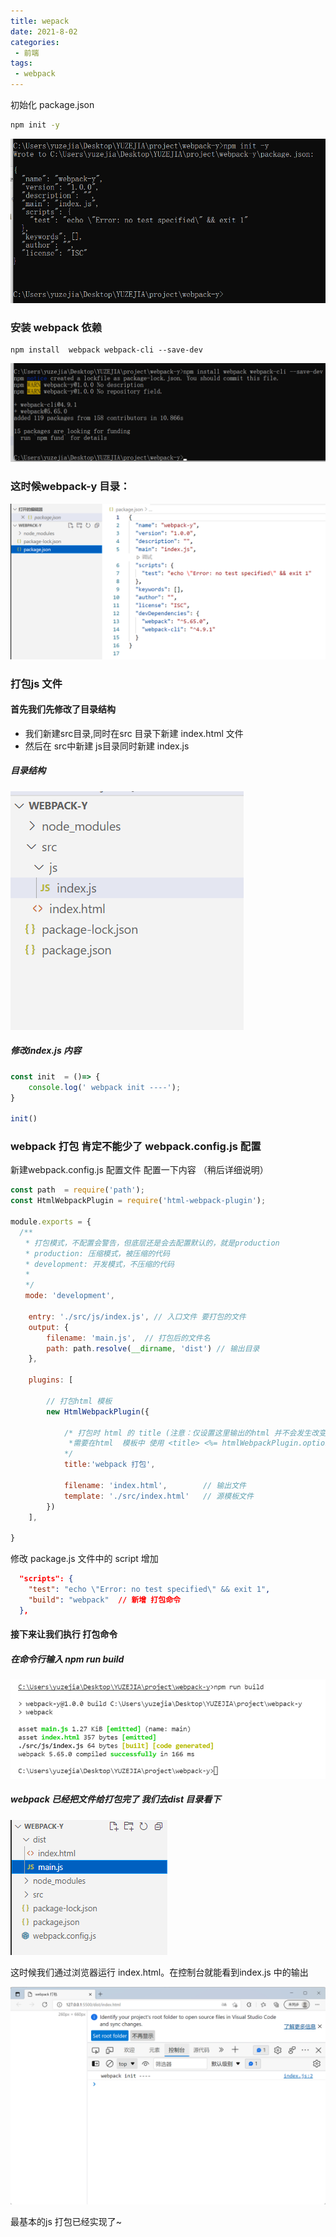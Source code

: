 ```yaml
---
title: wepack
date: 2021-8-02
categories: 
 - 前端
tags:
 - webpack
---
```

初始化 package.json
```cmd
npm init -y

``` 
![An image](./img/b9d7a8eb34e6267a2f0e1a09ff1699c.png)


### 安装 webpack 依赖
```
npm install  webpack webpack-cli --save-dev
```

![An image](./img/c36f9b6116af2736cb16c2fb1e3fa29.png)


### 这时候webpack-y 目录：
![An image](./img/4977515e65bbc49406a4723ecac817e.png)


### 打包js 文件
#### 首先我们先修改了目录结构

+ 我们新建src目录,同时在src 目录下新建 index.html 文件
+ 然后在 src中新建 js目录同时新建 index.js 

##### 目录结构
![An image](./img/efdd0e5eaf74d1188cddbf2fe6c9a17.png)

##### 修改index.js 内容

```javaScript
const init  = ()=> {
    console.log(' webpack init ----');
}

init()
```


### webpack 打包 肯定不能少了 webpack.config.js 配置
新建webpack.config.js 配置文件 配置一下内容 （稍后详细说明）

```javaScript
const path  = require('path');
const HtmlWebpackPlugin = require('html-webpack-plugin');

module.exports = {
  /**
　　* 打包模式，不配置会警告，但底层还是会去配置默认的，就是production
　　* production: 压缩模式，被压缩的代码
　　* development: 开发模式，不压缩的代码
　　*
　　*/
　　mode: 'development',

    entry: './src/js/index.js', // 入口文件 要打包的文件
    output: {
        filename: 'main.js',  // 打包后的文件名
        path: path.resolve(__dirname, 'dist') // 输出目录
    },

    plugins: [

        // 打包html 模板
        new HtmlWebpackPlugin({

            /* 打包时 html 的 title (注意：仅设置这里输出的html 并不会发生改变， 
             *需要在html  模板中 使用 <title> <%= htmlWebpackPlugin.options.title %> </title>)
            */ 
            title:'webpack 打包',    
                   
            filename: 'index.html',        // 输出文件
            template: './src/index.html'   // 源模板文件 
        })
    ],

}
```

修改 package.js 文件中的 script 增加

```json
  "scripts": {
    "test": "echo \"Error: no test specified\" && exit 1",
    "build": "webpack"  // 新增 打包命令
  },
```
#### 接下来让我们执行 打包命令 

##### 在命令行输入 **npm run build**

![An image](./img/60022e3bb866feaa979b84b799cbade.png)
 
##### webpack 已经把文件给打包完了 我们去dist 目录看下

 ![An image](./img/333b255acf644799e9bf1e055ee7f06.png)

 这时候我们通过浏览器运行 index.html。在控制台就能看到index.js 中的输出

 ![An image](./img/98917588f0a4fa3e1e27621a0536ffa.png)

 最基本的js 打包已经实现了~